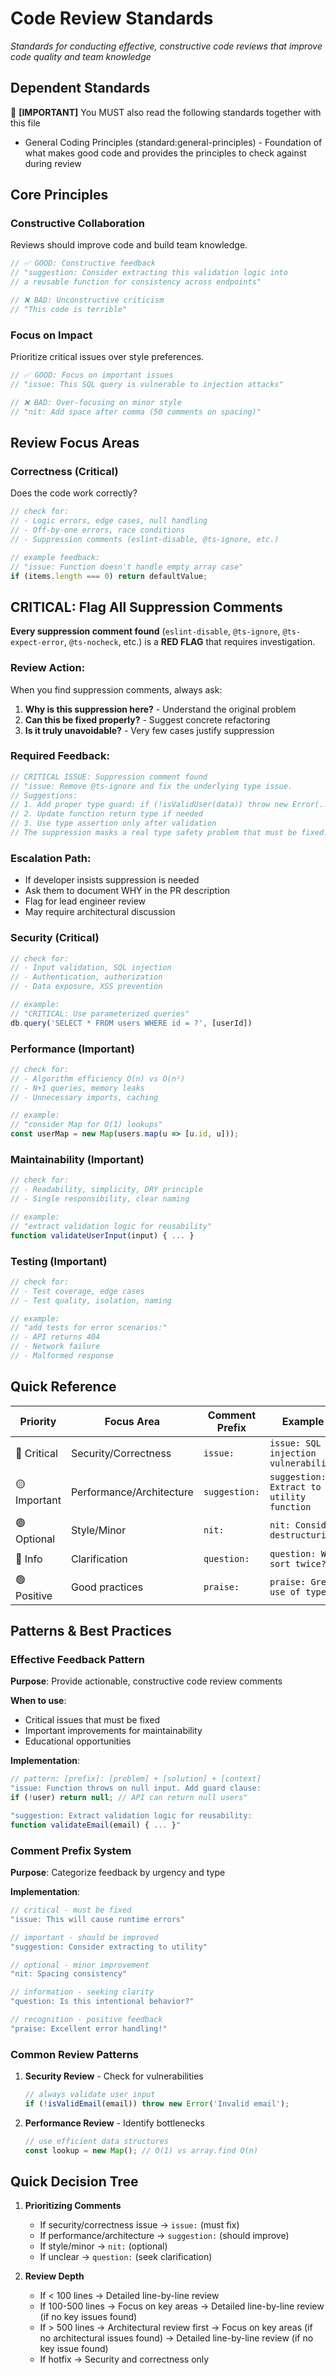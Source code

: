# Code Review Standards

_Standards for conducting effective, constructive code reviews that improve code quality and team knowledge_

## Dependent Standards

🚨 **[IMPORTANT]** You MUST also read the following standards together with this file

- General Coding Principles (standard:general-principles) - Foundation of what makes good code and provides the principles to check against during review

## Core Principles

### Constructive Collaboration

Reviews should improve code and build team knowledge.

```typescript
// ✅ GOOD: Constructive feedback
// "suggestion: Consider extracting this validation logic into 
// a reusable function for consistency across endpoints"

// ❌ BAD: Unconstructive criticism
// "This code is terrible"
```

### Focus on Impact

Prioritize critical issues over style preferences.

```typescript
// ✅ GOOD: Focus on important issues
// "issue: This SQL query is vulnerable to injection attacks"

// ❌ BAD: Over-focusing on minor style
// "nit: Add space after comma (50 comments on spacing)"
```

## Review Focus Areas

### Correctness (Critical)

Does the code work correctly?

```typescript
// check for:
// - Logic errors, edge cases, null handling
// - Off-by-one errors, race conditions
// - Suppression comments (eslint-disable, @ts-ignore, etc.)

// example feedback:
// "issue: Function doesn't handle empty array case"
if (items.length === 0) return defaultValue;
```

<IMPORTANT>

## CRITICAL: Flag All Suppression Comments

**Every suppression comment found** (`eslint-disable`, `@ts-ignore`, `@ts-expect-error`, `@ts-nocheck`, etc.) is a **RED FLAG** that requires investigation.

### Review Action:

When you find suppression comments, always ask:

1. **Why is this suppression here?** - Understand the original problem
2. **Can this be fixed properly?** - Suggest concrete refactoring
3. **Is it truly unavoidable?** - Very few cases justify suppression

### Required Feedback:

```typescript
// CRITICAL ISSUE: Suppression comment found
// "issue: Remove @ts-ignore and fix the underlying type issue.
// Suggestions:
// 1. Add proper type guard: if (!isValidUser(data)) throw new Error(...)
// 2. Update function return type if needed
// 3. Use type assertion only after validation
// The suppression masks a real type safety problem that must be fixed."
```

### Escalation Path:

- If developer insists suppression is needed
- Ask them to document WHY in the PR description
- Flag for lead engineer review
- May require architectural discussion

</IMPORTANT>

### Security (Critical)

```typescript
// check for:
// - Input validation, SQL injection
// - Authentication, authorization
// - Data exposure, XSS prevention

// example:
// "CRITICAL: Use parameterized queries"
db.query('SELECT * FROM users WHERE id = ?', [userId])
```

### Performance (Important)

```typescript
// check for:
// - Algorithm efficiency O(n) vs O(n²)
// - N+1 queries, memory leaks
// - Unnecessary imports, caching

// example:
// "consider Map for O(1) lookups"
const userMap = new Map(users.map(u => [u.id, u]));
```

### Maintainability (Important)

```typescript
// check for:
// - Readability, simplicity, DRY principle
// - Single responsibility, clear naming

// example:
// "extract validation logic for reusability"
function validateUserInput(input) { ... }
```

### Testing (Important)

```typescript
// check for:
// - Test coverage, edge cases
// - Test quality, isolation, naming

// example:
// "add tests for error scenarios:"
// - API returns 404
// - Network failure
// - Malformed response
```

## Quick Reference

| Priority | Focus Area | Comment Prefix | Example |
|----------|------------|----------------|----------|
| 🔴 Critical | Security/Correctness | `issue:` | `issue: SQL injection vulnerability` |
| 🟡 Important | Performance/Architecture | `suggestion:` | `suggestion: Extract to utility function` |
| 🟢 Optional | Style/Minor | `nit:` | `nit: Consider destructuring` |
| 🔵 Info | Clarification | `question:` | `question: Why sort twice?` |
| 🟢 Positive | Good practices | `praise:` | `praise: Great use of types!` |

## Patterns & Best Practices

### Effective Feedback Pattern

**Purpose**: Provide actionable, constructive code review comments

**When to use**:

- Critical issues that must be fixed
- Important improvements for maintainability  
- Educational opportunities

**Implementation**:

```typescript
// pattern: [prefix]: [problem] + [solution] + [context]
"issue: Function throws on null input. Add guard clause: 
if (!user) return null; // API can return null users"

"suggestion: Extract validation logic for reusability:
function validateEmail(email) { ... }"
```

### Comment Prefix System

**Purpose**: Categorize feedback by urgency and type

**Implementation**:

```typescript
// critical - must be fixed
"issue: This will cause runtime errors"

// important - should be improved  
"suggestion: Consider extracting to utility"

// optional - minor improvement
"nit: Spacing consistency"

// information - seeking clarity
"question: Is this intentional behavior?"

// recognition - positive feedback
"praise: Excellent error handling!"
```

### Common Review Patterns

1. **Security Review** - Check for vulnerabilities

   ```typescript
   // always validate user input
   if (!isValidEmail(email)) throw new Error('Invalid email');
   ```

2. **Performance Review** - Identify bottlenecks

   ```typescript
   // use efficient data structures
   const lookup = new Map(); // O(1) vs array.find O(n)
   ```

## Quick Decision Tree

1. **Prioritizing Comments**
   - If security/correctness issue → `issue:` (must fix)
   - If performance/architecture → `suggestion:` (should improve)
   - If style/minor → `nit:` (optional)
   - If unclear → `question:` (seek clarification)

2. **Review Depth**
   - If < 100 lines → Detailed line-by-line review
   - If 100-500 lines → Focus on key areas → Detailed line-by-line review (if no key issues found)
   - If > 500 lines → Architectural review first → Focus on key areas (if no architectural issues found) → Detailed line-by-line review (if no key issue found)
   - If hotfix → Security and correctness only
